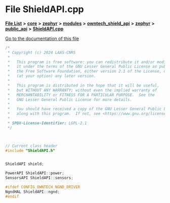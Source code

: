 

# File ShieldAPI.cpp

[**File List**](files.md) **>** [**core**](dir_771164b9325b04f1442f7a3ffa8ecb89.md) **>** [**zephyr**](dir_09002e7ce91f09aeb040dfd1861a47f4.md) **>** [**modules**](dir_6d0fb8ab814c517e7f155fb837e32f72.md) **>** [**owntech\_shield\_api**](dir_9a89dd71eabb2209bdecc753bd3dc4ac.md) **>** [**zephyr**](dir_b3d0c58b5ddf7b1e26f8d905ca8e43b0.md) **>** [**public\_api**](dir_1545707aba7ea3e5dcde32c7d0a91b3a.md) **>** [**ShieldAPI.cpp**](ShieldAPI_8cpp.md)

[Go to the documentation of this file](ShieldAPI_8cpp.md)


```C++
/*
 * Copyright (c) 2024 LAAS-CNRS
 *
 *   This program is free software: you can redistribute it and/or modify
 *   it under the terms of the GNU Lesser General Public License as published by
 *   the Free Software Foundation, either version 2.1 of the License, or
 *   (at your option) any later version.
 *
 *   This program is distributed in the hope that it will be useful,
 *   but WITHOUT ANY WARRANTY; without even the implied warranty of
 *   MERCHANTABILITY or FITNESS FOR A PARTICULAR PURPOSE.  See the
 *   GNU Lesser General Public License for more details.
 *
 *   You should have received a copy of the GNU Lesser General Public License
 *   along with this program.  If not, see <https://www.gnu.org/licenses/>.
 *
 * SPDX-License-Identifier: LGPL-2.1
 */



// Current class header
#include "ShieldAPI.h"


ShieldAPI shield;

PowerAPI ShieldAPI::power;
SensorsAPI ShieldAPI::sensors;

#ifdef CONFIG_OWNTECH_NGND_DRIVER
NgndHAL ShieldAPI::ngnd;
#endif
```


